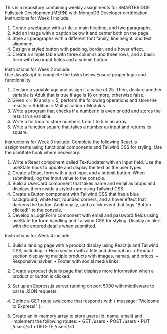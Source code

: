 This is a repository containing weekly assignments for SMARTBRIDGE Fullstack Development(MERN) with MongoDB Developer certification.
Instructions for Week 1 include:
1. Create a webpage with a title, a main heading, and two paragraphs.
2. Add an image with a caption below it and center both on the page.
3. Style all paragraphs with a different font family, line height, and text alignment.
4. Design a styled button with padding, border, and a hover effect.
5. Create a simple table with three columns and three rows, and a basic form with two input fields and a submit button.

Instructions for Week 2 include:   
Use JavaScript to complete the tasks below.Ensure proper logic and functionality.
1. Declare a variable age and assign it a value of 25. Then, declare another variable is Adult that is true if age is 18 or more, otherwise false.
2. Given x = 10 and y = 5, perform the following operations and store the results:
• Addition
• Multiplication
• Modulus
3. Write a program that checks if a number n is even or odd and stores the result in a variable.
4. Write a for loop to store numbers from 1 to 5 in an array.
5. Write a function square that takes a number as input and returns its square.

Instructions for Week 3 include:
Complete the following React.js assignments using functional components and Tailwind CSS for styling. Use the useState hook where necessary.
1. Write a React component called TextUpdater with an input field. Use the useState hook to update and display the text as the user types.
2. Create a React form with a text input and a submit button. When submitted, log the input value to the console.
3. Build a UserCard component that takes name and email as props and displays them inside a styled card using Tailwind CSS.
4. Create a Button component with Tailwind CSS that has a blue background, white text, rounded corners, and a hover effect that darkens the button. Additionally, add a click event that logs "Button clicked!" to the console.
5. Develop a LoginForm component with email and password fields using useState for form handling and Tailwind CSS for styling. Display an alert with the entered details when submitted.

Instructions for Week 4 include:
1. Build a landing page with a product display using React.js and Tailwind CSS, including:
• Hero section with a title and description.
• Product section displaying multiple products
with images, names, and prices.
• Responsive navbar.
• Footer with social media links.

2. Create a product details page that displays more information when a product or button is clicked.
3. Set up an Express.js server running on port 5000 with middleware to parse JSON requests.
4. Define a GET route /welcome that responds with
{ message: "Welcome to Express!" }.
5. Create an in-memory array to store users (id, name, email) and implement the following routes:
• GET /users
• POST /users
• PUT /users/:id
• DELETE /users/:id
